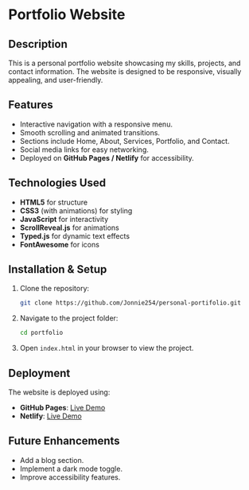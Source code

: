 ﻿# Portfolio Website

## Description
This is a personal portfolio website showcasing my skills, projects, and contact information. The website is designed to be responsive, visually appealing, and user-friendly.

## Features
- Interactive navigation with a responsive menu.
- Smooth scrolling and animated transitions.
- Sections include Home, About, Services, Portfolio, and Contact.
- Social media links for easy networking.
- Deployed on **GitHub Pages / Netlify** for accessibility.

## Technologies Used
- **HTML5** for structure
- **CSS3** (with animations) for styling
- **JavaScript** for interactivity
- **ScrollReveal.js** for animations
- **Typed.js** for dynamic text effects
- **FontAwesome** for icons

## Installation & Setup
1. Clone the repository:

   ```bash
   git clone https://github.com/Jonnie254/personal-portifolio.git
   ```

2. Navigate to the project folder:
   ```bash
   cd portfolio
   ```

3. Open `index.html` in your browser to view the project.

## Deployment
The website is deployed using:
- **GitHub Pages**: [Live Demo](https://your-username.github.io/portfolio/)
- **Netlify**: [Live Demo](https://personal-portifolio-sooty.vercel.app)

## Future Enhancements
- Add a blog section.
- Implement a dark mode toggle.
- Improve accessibility features.

